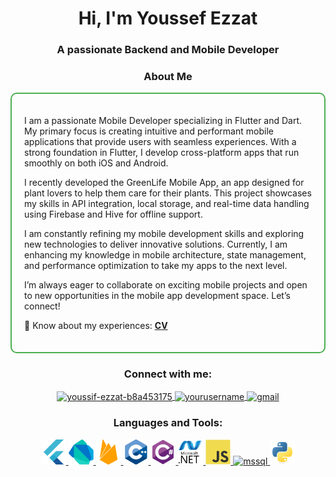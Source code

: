 <h1 align="center">Hi, I'm Youssef Ezzat</h1>
<h3 align="center">A passionate Backend and Mobile Developer</h3>

<h3 align="center">About Me</h3>
<div align="left" style="border: 2px solid #4CAF50; border-radius: 10px; padding: 20px; max-width: 600px; margin: auto; text-align: left;">
  <p>I am a passionate Mobile Developer specializing in Flutter and Dart. My primary focus is creating intuitive and performant mobile applications that provide users with seamless experiences. With a strong foundation in Flutter, I develop cross-platform apps that run smoothly on both iOS and Android.</p>

  <p>I recently developed the GreenLife Mobile App, an app designed for plant lovers to help them care for their plants. This project showcases my skills in API integration, local storage, and real-time data handling using Firebase and Hive for offline support.</p>

  <p>I am constantly refining my mobile development skills and exploring new technologies to deliver innovative solutions. Currently, I am enhancing my knowledge in mobile architecture, state management, and performance optimization to take my apps to the next level.</p>

  <p>I’m always eager to collaborate on exciting mobile projects and open to new opportunities in the mobile app development space. Let’s connect!</p>
  <p>📄 Know about my experiences: <a href="https://drive.google.com/file/d/1A1Op6Lb5SiaubqBeDqaTPUDL0EDBHvxQ/view?usp=sharing"><strong>CV</strong></a></p>
</div>

<h3 align="center">Connect with me:</h3>
<p align="center">
  <a href="https://linkedin.com/in/youssif-ezzat-b8a453175" target="blank">
    <img align="center" src="https://raw.githubusercontent.com/rahuldkjain/github-profile-readme-generator/master/src/images/icons/Social/linked-in-alt.svg" alt="youssif-ezzat-b8a453175" height="30" width="40" />
  </a>
  <a href="https://github.com/Youssef18118" target="_blank">
    <img align="center" src="https://raw.githubusercontent.com/rahuldkjain/github-profile-readme-generator/master/src/images/icons/Social/github.svg" alt="yourusername" height="30" width="40" />
  </a>
  
  <a href="mailto:youssifezzat4@gmail.com" target="_blank">
    <img align="center" src="https://upload.wikimedia.org/wikipedia/commons/thumb/7/7e/Gmail_icon_%282020%29.svg/800px-Gmail_icon_%282020%29.svg.png" alt="gmail" height="30" width="40" />
  </a>
</p>

<h3 align="center">Languages and Tools:</h3>
<p align="center">
  <a href="https://flutter.dev/" target="_blank" rel="noreferrer">
    <img src="https://raw.githubusercontent.com/devicons/devicon/master/icons/flutter/flutter-original.svg" alt="flutter" width="40" height="40"/>
  </a>
  <a href="https://dart.dev/" target="_blank" rel="noreferrer">
    <img src="https://raw.githubusercontent.com/devicons/devicon/master/icons/dart/dart-original.svg" alt="dart" width="40" height="40"/>
  </a>
  <a href="https://firebase.google.com/" target="_blank" rel="noreferrer">
    <img src="https://raw.githubusercontent.com/devicons/devicon/master/icons/firebase/firebase-plain.svg" alt="firebase" width="40" height="40"/>
  </a>
  <a href="https://www.w3schools.com/cpp/" target="_blank" rel="noreferrer">
    <img src="https://raw.githubusercontent.com/devicons/devicon/master/icons/cplusplus/cplusplus-original.svg" alt="cplusplus" width="40" height="40"/>
  </a>
  <a href="https://www.w3schools.com/cs/" target="_blank" rel="noreferrer">
    <img src="https://raw.githubusercontent.com/devicons/devicon/master/icons/csharp/csharp-original.svg" alt="csharp" width="40" height="40"/>
  </a>
  <a href="https://dotnet.microsoft.com/" target="_blank" rel="noreferrer">
    <img src="https://raw.githubusercontent.com/devicons/devicon/master/icons/dot-net/dot-net-original-wordmark.svg" alt="dotnet" width="40" height="40"/>
  </a>
  <a href="https://developer.mozilla.org/en-US/docs/Web/JavaScript" target="_blank" rel="noreferrer">
    <img src="https://raw.githubusercontent.com/devicons/devicon/master/icons/javascript/javascript-original.svg" alt="javascript" width="40" height="40"/>
  </a>
  <a href="https://www.microsoft.com/en-us/sql-server" target="_blank" rel="noreferrer">
    <img src="https://www.svgrepo.com/show/303229/microsoft-sql-server-logo.svg" alt="mssql" width="40" height="40"/>
  </a>
  <a href="https://www.python.org" target="_blank" rel="noreferrer">
    <img src="https://raw.githubusercontent.com/devicons/devicon/master/icons/python/python-original.svg" alt="python" width="40" height="40"/>
  </a>
</p>

